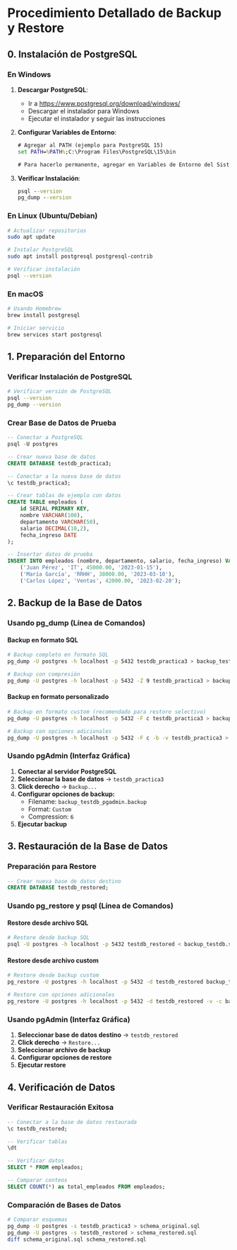 # Procedimiento Detallado de Backup y Restore

## 0. Instalación de PostgreSQL

### En Windows

1. **Descargar PostgreSQL**:
   - Ir a https://www.postgresql.org/download/windows/
   - Descargar el instalador para Windows
   - Ejecutar el instalador y seguir las instrucciones

2. **Configurar Variables de Entorno**:
   ```cmd
   # Agregar al PATH (ejemplo para PostgreSQL 15)
   set PATH=%PATH%;C:\Program Files\PostgreSQL\15\bin
   
   # Para hacerlo permanente, agregar en Variables de Entorno del Sistema
   ```

3. **Verificar Instalación**:
   ```cmd
   psql --version
   pg_dump --version
   ```

### En Linux (Ubuntu/Debian)

```bash
# Actualizar repositorios
sudo apt update

# Instalar PostgreSQL
sudo apt install postgresql postgresql-contrib

# Verificar instalación
psql --version
```

### En macOS

```bash
# Usando Homebrew
brew install postgresql

# Iniciar servicio
brew services start postgresql
```

## 1. Preparación del Entorno

### Verificar Instalación de PostgreSQL
```bash
# Verificar versión de PostgreSQL
psql --version
pg_dump --version
```

### Crear Base de Datos de Prueba
```sql
-- Conectar a PostgreSQL
psql -U postgres

-- Crear nueva base de datos
CREATE DATABASE testdb_practica3;

-- Conectar a la nueva base de datos
\c testdb_practica3;

-- Crear tablas de ejemplo con datos
CREATE TABLE empleados (
    id SERIAL PRIMARY KEY,
    nombre VARCHAR(100),
    departamento VARCHAR(50),
    salario DECIMAL(10,2),
    fecha_ingreso DATE
);

-- Insertar datos de prueba
INSERT INTO empleados (nombre, departamento, salario, fecha_ingreso) VALUES
    ('Juan Pérez', 'IT', 45000.00, '2023-01-15'),
    ('María García', 'RRHH', 38000.00, '2023-03-10'),
    ('Carlos López', 'Ventas', 42000.00, '2023-02-20');
```

## 2. Backup de la Base de Datos

### Usando pg_dump (Línea de Comandos)

#### Backup en formato SQL
```bash
# Backup completo en formato SQL
pg_dump -U postgres -h localhost -p 5432 testdb_practica3 > backup_testdb.sql

# Backup con compresión
pg_dump -U postgres -h localhost -p 5432 -Z 9 testdb_practica3 > backup_testdb_compressed.sql
```

#### Backup en formato personalizado
```bash
# Backup en formato custom (recomendado para restore selectivo)
pg_dump -U postgres -h localhost -p 5432 -F c testdb_practica3 > backup_testdb.backup

# Backup con opciones adicionales
pg_dump -U postgres -h localhost -p 5432 -F c -b -v testdb_practica3 > backup_testdb_complete.backup
```

### Usando pgAdmin (Interfaz Gráfica)

1. **Conectar al servidor PostgreSQL**
2. **Seleccionar la base de datos** → `testdb_practica3`
3. **Click derecho** → `Backup...`
4. **Configurar opciones de backup:**
   - Filename: `backup_testdb_pgadmin.backup`
   - Format: `Custom`
   - Compression: `6`
5. **Ejecutar backup**

## 3. Restauración de la Base de Datos

### Preparación para Restore
```sql
-- Crear nueva base de datos destino
CREATE DATABASE testdb_restored;
```

### Usando pg_restore y psql (Línea de Comandos)

#### Restore desde archivo SQL
```bash
# Restore desde backup SQL
psql -U postgres -h localhost -p 5432 testdb_restored < backup_testdb.sql
```

#### Restore desde archivo custom
```bash
# Restore desde backup custom
pg_restore -U postgres -h localhost -p 5432 -d testdb_restored backup_testdb.backup

# Restore con opciones adicionales
pg_restore -U postgres -h localhost -p 5432 -d testdb_restored -v -c backup_testdb.backup
```

### Usando pgAdmin (Interfaz Gráfica)

1. **Seleccionar base de datos destino** → `testdb_restored`
2. **Click derecho** → `Restore...`
3. **Seleccionar archivo de backup**
4. **Configurar opciones de restore**
5. **Ejecutar restore**

## 4. Verificación de Datos

### Verificar Restauración Exitosa
```sql
-- Conectar a la base de datos restaurada
\c testdb_restored;

-- Verificar tablas
\dt

-- Verificar datos
SELECT * FROM empleados;

-- Comparar conteos
SELECT COUNT(*) as total_empleados FROM empleados;
```

### Comparación de Bases de Datos
```bash
# Comparar esquemas
pg_dump -U postgres -s testdb_practica3 > schema_original.sql
pg_dump -U postgres -s testdb_restored > schema_restored.sql
diff schema_original.sql schema_restored.sql
``` 